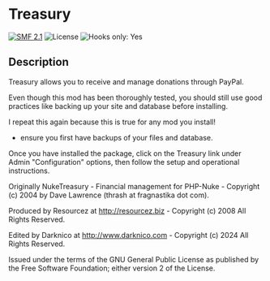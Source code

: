 # Treasury

[![SMF 2.1](https://img.shields.io/badge/SMF-2.1-ed6033.svg?style=flat)](https://github.com/SimpleMachines/SMF2.1)
![License](https://img.shields.io/github/license/Darknico/SMF-Treasury)
![Hooks only: Yes](https://img.shields.io/badge/Hooks%20only-YES-blue)


## Description

Treasury allows you to receive and manage donations through PayPal.

Even though this mod has been thoroughly tested, you should still use 
good practices like backing up your site and database before installing. 
	
I repeat this again because this is true for any mod you install! 
- ensure you first have backups of your files and database.

Once you have installed the package, 
click on the Treasury link under Admin "Configuration" options, 
then follow the setup and operational instructions.

Originally NukeTreasury - Financial management for PHP-Nuke - Copyright (c) 2004 by Dave Lawrence (thrash at fragnastika dot com).

Produced by Resourcez at http://resourcez.biz - Copyright (c) 2008 All Rights Reserved.

Edited by Darknico at http://www.darknico.com - Copyright (c) 2024 All Rights Reserved.

Issued under the terms of the GNU General Public License as published by 
the Free Software Foundation; either version 2 of the License.

